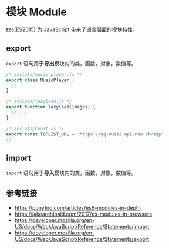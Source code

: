 # 模块 Module

`ES6`(ES2015) 为 JavaScript 带来了语言层面的模块特性。

## export
`export` 语句用于**导出**模块内的类，函数，对象，数值等。

```javascript
/* scripts/music_player.js */
export class MusicPlayer {
  // ...
}
```
```javascript
/* scripts/lazyload.js */
export function lazyload(images) {
  // ...
}
```
```javascript
/* scripts/const.js */
export const TOPLIST_URL = 'https://qq-music-api.now.sh/top'
// ...
```

## import
`import` 语句用于**导入**模块内的类，函数，对象，数值等。

## 参考链接
* https://ponyfoo.com/articles/es6-modules-in-depth
* https://jakearchibald.com/2017/es-modules-in-browsers
* https://developer.mozilla.org/en-US/docs/Web/JavaScript/Reference/Statements/import
* https://developer.mozilla.org/en-US/docs/Web/JavaScript/Reference/Statements/export
